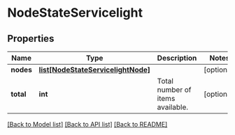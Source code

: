 # NodeStateServicelight

## Properties
Name | Type | Description | Notes
------------ | ------------- | ------------- | -------------
**nodes** | [**list[NodeStateServicelightNode]**](NodeStateServicelightNode.md) |  | [optional] 
**total** | **int** | Total number of items available. | [optional] 

[[Back to Model list]](../README.md#documentation-for-models) [[Back to API list]](../README.md#documentation-for-api-endpoints) [[Back to README]](../README.md)



